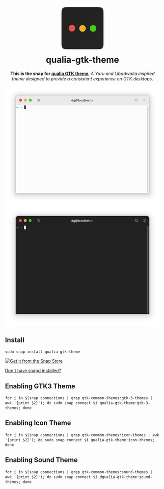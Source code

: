 <h1 align="center">
  <img src="images/icon.png" alt="qualia-gtk-theme" width="156">
  <br>
  qualia-gtk-theme
</h1>

<p align="center"><b>
  This is the snap for <a href="https://github.com/dgsasha/dg-gnome-theme">qualia GTK theme</a></b>, <i>A Yaru and Libadwaita inspired theme designed to provide a consistent experience on GTK desktops</i>. 
</p>

<div align="center">

![dg-adw-gtk3-light](images/light.png?raw=true "dg-adw-gtk3-light")
![dg-adw-gtk3-dark](images/dark.png?raw=true "dg-adw-gtk3-dark")

</div>

## Install
```
sudo snap install qualia-gtk-theme
```

[![Get it from the Snap Store](https://snapcraft.io/static/images/badges/en/snap-store-white.svg)](https://snapcraft.io/qualia-gtk-theme)

[Don't have snapd installed?](https://snapcraft.io/docs/core/install)

## Enabling GTK3 Theme
```
for i in $(snap connections | grep gtk-common-themes:gtk-3-themes | awk '{print $2}'); do sudo snap connect $i qualia-gtk-theme:gtk-3-themes; done
```

## Enabling Icon Theme
```
for i in $(snap connections | grep gtk-common-themes:icon-themes | awk '{print $2}'); do sudo snap connect $i qualia-gtk-theme:icon-themes; done
```

## Enabling Sound Theme
```
for i in $(snap connections | grep gtk-common-themes:sound-themes | awk '{print $2}'); do sudo snap connect $i dqualia-gtk-theme:sound-themes; done
```